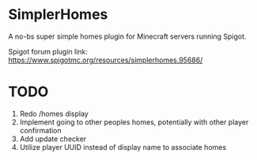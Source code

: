 # SimplerHomes
A no-bs super simple homes plugin for Minecraft servers running Spigot.

Spigot forum plugin link: https://www.spigotmc.org/resources/simplerhomes.95686/ 


# TODO
1. Redo /homes display
2. Implement going to other peoples homes, potentially with other player confirmation
3. Add update checker
4. Utilize player UUID instead of display name to associate homes